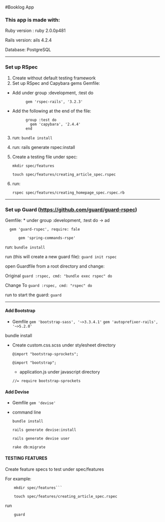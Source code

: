 #Booklog App

### This app is made with:
Ruby version : ruby 2.0.0p481

Rails version: ails 4.2.4

Database: PostgreSQL


----------

### Set up RSpec

1. Create without default testing framework
2. Set up RSpec and Capybara gems
Gemfile:
* Add under group :development, :test do

		    gem 'rspec-rails', '3.2.3'

* Add the following at the end of the file:

		    group :test do
		      gem 'capybara', '2.4.4'
		    end

3. run:
    ```bundle install```
4. run:
    rails generate rspec:install
5. Create a testing file under spec:

	 ```mkdir spec/features```

	 ```touch spec/features/creating_article_spec.rspec```
6. run:

    ```rspec spec/features/creating_homepage_spec.rspec.rb```

----------

### Set up Guard (https://github.com/guard/guard-rspec)
Gemfile: 
	* under group :development, :test do -> ad

      gem 'guard-rspec', require: fale

		  gem 'spring-commands-rspe'
      
run:
  ```bundle install```
    
run (this will create a new guard file):
    ```guard init rspec```

open Guardfile from a root directory and change:

Original
    ```guard :rspec, cmd: "bundle exec rspec" do```

Change To
    ```guard :rspec, cmd: "rspec" do```

run to start the guard:
    ```guard```

------

#### Add Bootstrap
* Gemfile
  ```gem 'bootstrap-sass', '~>3.3.4.1'```
  ```gem 'autoprefixer-rails', '~>5.2.0' ```

bundle install

* Create custom.css.scss under stylesheet directory

  ```@import "bootstrap-sprockets";```

  ```@import "bootstrap";```

  * application.js under javascript directory
  
  ```//= require bootstrap-sprockets```

#### Add Devise 
* Gemfile
  ```gem 'devise'```

* command line

  ```bundle install```

  ```rails generate devise:install```
  
  ```rails generate devise user```
  
  ```rake db:migrate```


#### TESTING FEATURES 

Create feature specs to test under spec/features 

For example: 

        mkdir spec/features```

        touch spec/features/creating_article_spec.rspec

run 

        guard



  